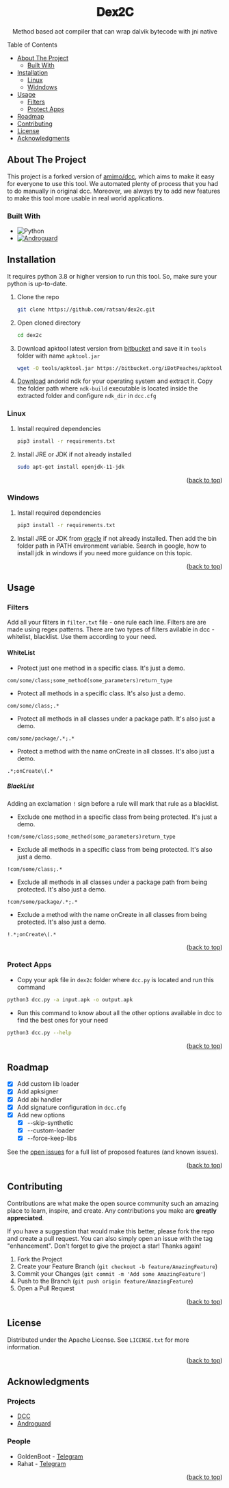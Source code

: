 <a name="readme-top"></a>

<div align="center">
  <h1 align="center">𝐃𝐞𝐱𝟐𝐂</h1>
  <p align="center">
    Method based aot compiler that can wrap dalvik bytecode with jni native
  </p>
</div>

<!-- TABLE OF CONTENTS -->
<summary>Table of Contents</summary>
  <ul>
    <li>
      <a href="#about-the-project">About The Project</a>
      <ul>
        <li><a href="#built-with">Built With</a></li>
      </ul>
    </li>
    <li>
      <a href="#installation">Installation</a>
      <ul>
        <li><a href="#linux">Linux</a></li>
        <li><a href="#windows">Widndows</a></li>
      </ul>
    </li>
    <li>
      <a href="#usage">Usage</a>
        <ul>
          <li><a href="#filters">Filters</a></li>
          <li><a href="#protect-apps">Protect Apps</a></li>
        </ul>
    </li>
    <li><a href="#roadmap">Roadmap</a></li>
    <li><a href="#contributing">Contributing</a></li>
    <li><a href="#license">License</a></li>
    <li><a href="#acknowledgments">Acknowledgments</a></li>
  </ul>



<!-- ABOUT THE PROJECT -->
## About The Project

This project is a forked version of [amimo/dcc](https://github.com/amimo/dcc), which aims to make it easy for everyone to use this tool. We automated plenty of process that you had to do manually in original dcc. Moreover, we always try to add new features to make this tool more usable in real world applications.


### Built With

* ![Python][Python3]
* [![Androguard][Androguard3]][Androguard_Url]


<!-- GETTING STARTED -->
## Installation

It requires python 3.8 or higher version to run this tool. So, make sure your python is up-to-date.

1. Clone the repo
   ```bash
   git clone https://github.com/ratsan/dex2c.git
   ```
2. Open cloned directory
   ```bash
   cd dex2c
   ```
3. Download apktool latest version from [bitbucket](https://bitbucket.org/iBotPeaches/apktool/downloads/) and save it in `tools` folder with name `apktool.jar`
   ```bash
   wget -O tools/apktool.jar https://bitbucket.org/iBotPeaches/apktool/downloads/apktool_2.7.0.jar
   ```
4. <a href="https://developer.android.com/ndk/downloads">Download</a> andorid ndk for your operating system and extract it. Copy the folder path where `ndk-build` executable is located inside the extracted folder and configure `ndk_dir` in `dcc.cfg`

### Linux

1. Install required dependencies
   ```bash
   pip3 install -r requirements.txt
   ```
2. Install JRE or JDK if not already installed
   ```bash
   sudo apt-get install openjdk-11-jdk
   ```

<p align="right">(<a href="#readme-top">back to top</a>)</p>

### Windows

1. Install required dependencies
   ```bash
   pip3 install -r requirements.txt
   ```
2. Install JRE or JDK from <a href="https://www.oracle.com/java/technologies/javase/jdk11-archive-downloads.html">oracle</a> if not already installed. Then add the bin folder path in PATH environment variable. Search in google, how to install jdk in windows if you need more guidance on this topic.

<p align="right">(<a href="#readme-top">back to top</a>)</p>



<!-- USAGE EXAMPLES -->
## Usage

### Filters

Add all your filters in `filter.txt` file - one rule each line. Filters are are made using regex patterns. There are two types of filters avilable in dcc - whitelist, blacklist. Use them according to your need.

#### WhiteList

- Protect just one method in a specific class. It's just a demo.
```
com/some/class;some_method(some_parameters)return_type
```

- Protect all methods in a specific class. It's also just a demo.
```
com/some/class;.*
```

- Protect all methods in all classes under a package path. It's also just a demo.
```
com/some/package/.*;.*
```

- Protect a method with the name onCreate in all classes. It's also just a demo.
```
.*;onCreate\(.*
```

##### BlackList

Adding an exclamation `!` sign before a rule will mark that rule as a blacklist.

- Exclude one method in a specific class from being protected. It's just a demo.
```
!com/some/class;some_method(some_parameters)return_type
```

- Exclude all methods in a specific class from being protected. It's also just a demo.
```
!com/some/class;.*
```

- Exclude all methods in all classes under a package path from being protected. It's also just a demo.
```
!com/some/package/.*;.*
```

- Exclude a method with the name onCreate in all classes from being protected. It's also just a demo.
```
!.*;onCreate\(.*
```

<p align="right">(<a href="#readme-top">back to top</a>)</p>


### Protect Apps

- Copy your apk file in `dex2c` folder where `dcc.py` is located and run this command

```bash
python3 dcc.py -a input.apk -o output.apk
```

- Run this command to know about all the other options available in dcc to find the best ones for your need

```bash
python3 dcc.py --help
```

<p align="right">(<a href="#readme-top">back to top</a>)</p>



<!-- ROADMAP -->
## Roadmap

- [x] Add custom lib loader
- [x] Add apksigner
- [x] Add abi handler
- [x] Add signature configuration in `dcc.cfg`
- [x] Add new options
    - [x] --skip-synthetic
    - [x] --custom-loader
    - [x] --force-keep-libs

See the [open issues](https://github.com/ratsan/dex2c/issues) for a full list of proposed features (and known issues).

<p align="right">(<a href="#readme-top">back to top</a>)</p>



<!-- CONTRIBUTING -->
## Contributing

Contributions are what make the open source community such an amazing place to learn, inspire, and create. Any contributions you make are **greatly appreciated**.

If you have a suggestion that would make this better, please fork the repo and create a pull request. You can also simply open an issue with the tag "enhancement".
Don't forget to give the project a star! Thanks again!

1. Fork the Project
2. Create your Feature Branch (`git checkout -b feature/AmazingFeature`)
3. Commit your Changes (`git commit -m 'Add some AmazingFeature'`)
4. Push to the Branch (`git push origin feature/AmazingFeature`)
5. Open a Pull Request

<p align="right">(<a href="#readme-top">back to top</a>)</p>



<!-- LICENSE -->
## License

Distributed under the Apache License. See `LICENSE.txt` for more information.

<p align="right">(<a href="#readme-top">back to top</a>)</p>



<!-- ACKNOWLEDGMENTS -->
## Acknowledgments

### Projects

* [DCC](https://github.com/amimo/dcc)
* [Androguard][Androguard_Url]

### People

* GoldenBoot - [Telegram](https://t.me/goldenboot)
* Rahat - [Telegram](https://t.me/botxrahat)

<p align="right">(<a href="#readme-top">back to top</a>)</p>



<!-- MARKDOWN LINKS & IMAGES -->
<!-- https://www.markdownguide.org/basic-syntax/#reference-style-links -->
[Python3]: https://img.shields.io/badge/Python-F6D049?style=for-the-badge&logo=python
[Androguard3]: https://img.shields.io/badge/Androguard-FFFFFF?style=for-the-badge&logo=androguard
[Androguard_Url]: https://github.com/androguard/androguard
